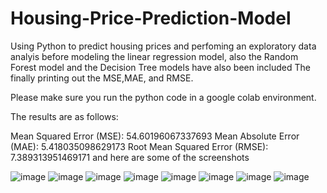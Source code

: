 # Housing-Price-Prediction-Model
Using Python to predict housing prices and perfoming an exploratory data analyis before modeling the linear regression model, also the Random Forest model and the Decision Tree models have also been included The finally printing out the MSE,MAE, and RMSE.

Please make sure you run the python code in a google colab environment. 

The results are as follows:

Mean Squared Error (MSE): 54.60196067337693
Mean Absolute Error (MAE): 5.418035098629173
Root Mean Squared Error (RMSE): 7.389313951469171
and here are some of the screenshots

![image](https://github.com/MisochoDuncan/Housing-Price-Prediction-Model/assets/124530005/d1b4d837-c624-4b0e-937b-99c0489dc57e)
![image](https://github.com/MisochoDuncan/Housing-Price-Prediction-Model/assets/124530005/4e3c97ca-07ed-458a-914c-0ca69c15bbae)
![image](https://github.com/MisochoDuncan/Housing-Price-Prediction-Model/assets/124530005/b0010b79-5bb6-4c4d-aa07-51e7f5d647d1)
![image](https://github.com/MisochoDuncan/Housing-Price-Prediction-Model/assets/124530005/a3171aeb-31ee-4dfa-b25e-39cc12135069)
![image](https://github.com/MisochoDuncan/Housing-Price-Prediction-Model/assets/124530005/1e2ee1fb-23c0-4a32-8380-73eed31c8d32)
![image](https://github.com/MisochoDuncan/Housing-Price-Prediction-Model/assets/124530005/0837a775-90c2-4ca9-82b7-5971f4f8fe28)
![image](https://github.com/MisochoDuncan/Housing-Price-Prediction-Model/assets/124530005/0255aa44-662c-44eb-80bc-7d9ca6435192)
![image](https://github.com/MisochoDuncan/Housing-Price-Prediction-Model/assets/124530005/14fb8440-8ae7-4889-b963-49eaf4a93780)
